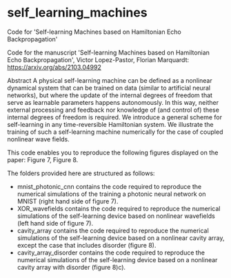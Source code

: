 # self_learning_machines
Code for 'Self-learning Machines based on Hamiltonian Echo Backpropagation'


Code for the manuscript 'Self-learning Machines based on Hamiltonian Echo Backpropagation', Victor Lopez-Pastor, Florian Marquardt:
https://arxiv.org/abs/2103.04992

Abstract
 A physical self-learning machine can be defined as a nonlinear dynamical system that can be trained on data (similar to artificial neural networks), but where the update of the internal degrees of freedom that serve as learnable parameters happens autonomously. In this way, neither external processing and feedback nor knowledge of (and control of) these internal degrees of freedom is required. We introduce a general scheme for self-learning in any time-reversible Hamiltonian system. We illustrate the training of such a self-learning machine numerically for the case of coupled nonlinear wave fields. 
 
 This code enables you to reproduce the following figures displayed on the paper: Figure 7, Figure 8. 
 
 The folders provided here are structured as follows:
 
 - mnist_photonic_cnn contains the code required to reproduce the numerical simulations of the training a photonic neural network on MNIST (right hand side of figure 7).
 - XOR_wavefields contains the code required to reproduce the numerical simulations of the self-learning device based on nonlinear wavefields (left hand side of figure 7).
 - cavity_array contains the code required to reproduce the numerical simulations of the self-learning device based on a nonlinear cavity array, except the case that includes disorder (figure 8). 
 - cavity_array_disorder contains the code required to reproduce the numerical simulations of the self-learning device based on a nonlinear cavity array with disorder (figure 8)c).
